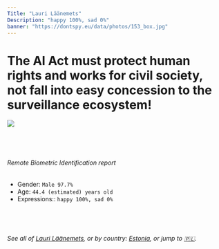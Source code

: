 ```yaml
---
Title: "Lauri Läänemets"
Description: "happy 100%, sad 0%"
banner: "https://dontspy.eu/data/photos/153_box.jpg"
---
```


# The AI Act must protect human rights and works for civil society, not fall into easy concession to the surveillance ecosystem!

<link rel="stylesheet" type="text/css" href="/css/blog.css" />

<div class="is-fake" hidden>

_This is a **fake picture**_, we collect these anyway [because the AI Act](why-deepfake) negotiation moves in a way that would create more mess in our lives! for a longer explanation, read [The Dual Threat: How Losing the Biometric Battle Fuels Deepfake Proliferation](/blog/the-dual-threat-how-losing-the-biometric-battle-fuels-deepfake-proliferation/)

</div>

<!-- <img src="https://dontspy.eu/data/photos/54_box.jpg" /> -->
<img src="https://dontspy.eu/data/photos/153_box.jpg" />

## <br>

###### Remote Biometric Identification report

* <span class="label">Gender:</span> `Male 97.7%`
* <span class="label">Age:</span> `44.4 (estimated) years old`
* <span class="label">Expressions::</span> `happy 100%, sad 0%`

## <br>

###### See all of [Lauri Läänemets](/policymaker#Lauri%20L%C3%A4%C3%A4nemets), or by country: [Estonia](/country#Estonia), or jump to [🇵🇱](/x/159).

## <br>